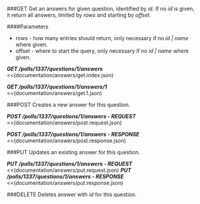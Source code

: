 ###GET
Get an answers for given question, identified by _id_.
If no _id_ is given, it return all answers, limited by _rows_ and starting by _offset_.

####Parameters
* rows - how many entries should return, only necessary if no _id | name_ where given.
* offset - where to start the query, only necessary if no _id | name_ where given.

_**GET /polls/1337/questions/1/answers**_
<<(documentation/answers/get.index.json)

_**GET /polls/1337/questions/1/answers/1**_
<<(documentation/answers/get.1.json)


###POST
Creates a new answer for this question.

_**POST /polls/1337/questions/1/answers - REQUEST**_
<<(documentation/answers/post.request.json)

_**POST /polls/1337/questions/1/answers - RESPONSE**_
<<(documentation/answers/post.response.json)

###PUT
Updates an existing answer for this question.

_**PUT /polls/1337/questions/1/answers - REQUEST**_
<<(documentation/answers/put.request.json)
_**PUT /polls/1337/questions/1/answers - RESPONSE**_
<<(documentation/answers/put.response.json)

###DELETE
Deletes answer with _id_ for this question.
